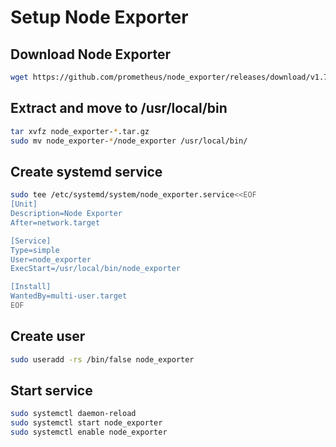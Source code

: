 # Setup Node Exporter

## Download Node Exporter
```bash
wget https://github.com/prometheus/node_exporter/releases/download/v1.7.0/node_exporter-1.7.0.linux-amd64.tar.gz
```

## Extract and move to /usr/local/bin
```bash
tar xvfz node_exporter-*.tar.gz
sudo mv node_exporter-*/node_exporter /usr/local/bin/
```

## Create systemd service
```bash
sudo tee /etc/systemd/system/node_exporter.service<<EOF
[Unit]
Description=Node Exporter
After=network.target

[Service]
Type=simple
User=node_exporter
ExecStart=/usr/local/bin/node_exporter

[Install]
WantedBy=multi-user.target
EOF
```

## Create user
```bash
sudo useradd -rs /bin/false node_exporter
```

## Start service
```bash
sudo systemctl daemon-reload
sudo systemctl start node_exporter
sudo systemctl enable node_exporter
```